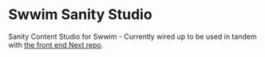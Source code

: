 # Swwim Sanity Studio

Sanity Content Studio for Swwim - Currently wired up to be used in tandem with [the front end Next repo](https://github.com/samuelgoddard/swwim).